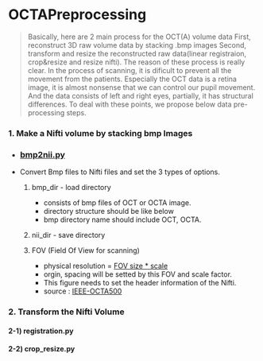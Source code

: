 # OCTAPreprocessing

> Basically, here are 2 main process for the OCT(A) volume data
> First, reconstruct 3D raw volume data by stacking .bmp images
> Second, transform and resize the reconstructed raw data(linear registraion, crop&resize and resize nifti).
> The reason of these process is really clear. In the process of scanning, it is dificult to
> prevent all the movement from the patients. Especially the OCT data is a retina image,
> it is almost nonsense that we can control our pupil movement.
> And the data consists of left and right eyes, partially, it has structural differences.
> To deal with these points, we propose below data pre-processing steps.

### 1. Make a Nifti volume by stacking bmp Images

* ### [bmp2nii.py](https://github.com/nedleeds/OCTAPreprocessing/blob/main/bmp2nii.py#L9)

- Convert Bmp files to Nifti files and set the 3 types of options.

  1. bmp_dir - load directory

     - consists of bmp files of OCT or OCTA image.
     - directory structure should be like below
     - bmp directory name should include OCT, OCTA.
  2. nii_dir - save directory
  3. FOV (Field Of View for scanning)

     - physical resolution = [FOV size * scale](https://github.com/nedleeds/OCTAPreprocessing/blob/main/bmp2nii.py#L83)
     - orgin, spacing will be setted by this FOV and scale factor.
     - This figure needs to set the header information of the Nifti.
     - source : [IEEE-OCTA500](https://ieee-dataport.org/open-access/octa-500)

### 2. Transform the Nifti Volume

#### 2-1) registration.py

#### 2-2) crop_resize.py
